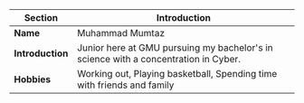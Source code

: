 | **Section**  | **Introduction** |
|-----------|-----------|
| **Name** | Muhammad Mumtaz |
| **Introduction** | Junior here at GMU pursuing my bachelor's in science with a concentration in Cyber.|
| **Hobbies** | Working out, Playing basketball, Spending time with friends and family |
